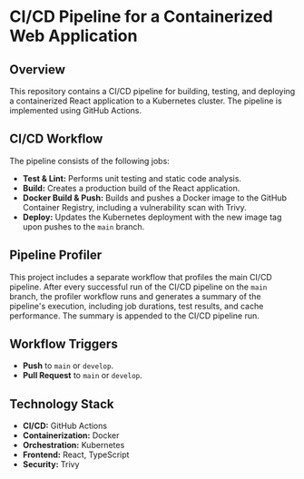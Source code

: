 # CI/CD Pipeline for a Containerized Web Application

## Overview

This repository contains a CI/CD pipeline for building, testing, and deploying a containerized React application to a Kubernetes cluster. The pipeline is implemented using GitHub Actions.

## CI/CD Workflow

The pipeline consists of the following jobs:

*   **Test & Lint:** Performs unit testing and static code analysis.
*   **Build:** Creates a production build of the React application.
*   **Docker Build & Push:** Builds and pushes a Docker image to the GitHub Container Registry, including a vulnerability scan with Trivy.
*   **Deploy:** Updates the Kubernetes deployment with the new image tag upon pushes to the `main` branch.

## Pipeline Profiler

This project includes a separate workflow that profiles the main CI/CD pipeline. After every successful run of the CI/CD pipeline on the `main` branch, the profiler workflow runs and generates a summary of the pipeline's execution, including job durations, test results, and cache performance. The summary is appended to the CI/CD pipeline run.

## Workflow Triggers

*   **Push** to `main` or `develop`.
*   **Pull Request** to `main` or `develop`.

## Technology Stack

*   **CI/CD:** GitHub Actions
*   **Containerization:** Docker
*   **Orchestration:** Kubernetes
*   **Frontend:** React, TypeScript
*   **Security:** Trivy


